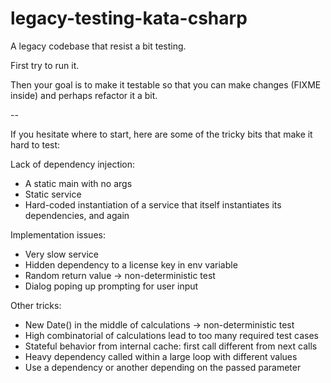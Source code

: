 legacy-testing-kata-csharp
========================

A legacy codebase that resist a bit testing.

First try to run it. 

Then your goal is to make it testable so that you can make changes (FIXME inside) and perhaps refactor it a bit.

--

If you hesitate where to start, here are some of the tricky bits that make it hard to test:

Lack of dependency injection:
- A static main with no args
- Static service
- Hard-coded instantiation of a service that itself instantiates its dependencies, and again

Implementation issues:
- Very slow service
- Hidden dependency to a license key in env variable
- Random return value -> non-deterministic test
- Dialog poping up prompting for user input

Other tricks:
- New Date() in the middle of calculations -> non-deterministic test
- High combinatorial of calculations lead to too many required test cases
- Stateful behavior from internal cache: first call different from next calls
- Heavy dependency called within a large loop with different values
- Use a dependency or another depending on the passed parameter
